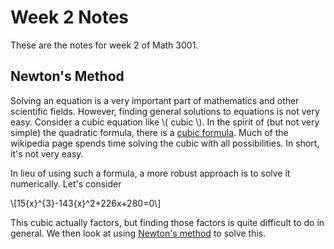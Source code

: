 


Week 2 Notes
=============

These are the notes for week 2 of Math 3001.

Newton's Method
------------

Solving an equation is a very important part of mathematics and other scientific fields.  However, finding general solutions to equations is not very easy.  Consider a cubic equation like \\( cubic \\).    In the spirit of (but not very simple) the quadratic formula, there is a [cubic formula](https://en.wikipedia.org/wiki/Cubic_function#Roots_of_a_cubic_function).  Much of the wikipedia page spends time solving the cubic with all possibilities.  In short, it's not very easy. 

In lieu of using such a formula, a more robust approach is to solve it numerically.  Let's consider


\\[15{x}^{3}-143{x}^2+226x+280=0\\]

This cubic actually factors, but finding those factors is quite difficult to do in general.  We then look at using [Newton's method](https://en.wikipedia.org/wiki/Newton%27s_method) to solve this.



